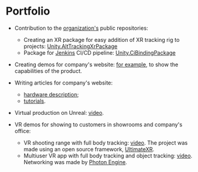 # Portfolio

* Contribution to the [organization's](https://github.com/antilatency) public repositories:
  * Creating an XR package for easy addition of XR tracking rig to projects: [Unity.AltTrackingXrPackage](https://github.com/antilatency/Unity.AltTrackingXrPackage.git)
  * Package for [Jenkins](https://www.jenkins.io/) CI/CD pipeline: [Unity.CiBindingPackage](https://github.com/antilatency/Unity.CiBindingPackage.git)

* Creating demos for company's website: [for example](https://developers.antilatency.com/Hardware/Bracer_en.html#Free_hands), to show the capabilities of the product.
  
* Writing articles for company's website:
  * [hardware description](https://developers.antilatency.com/Hardware/Alt_en.html);
  * [tutorials](https://developers.antilatency.com/HowTo/SdkPackageToUnreal_en.html).
 
* Virtual production on Unreal: [video](https://youtu.be/m6J0Qj9B92g). 

* VR demos for showing to customers in showrooms and company's office:
  * VR shooting range with full body tracking: [video](). The project was made using an open source framework, [UltimateXR](https://www.ultimatexr.io/).
  * Multiuser VR app with full body tracking and object tracking: [video](). Networking was made by [Photon Engine](https://www.photonengine.com/#).
